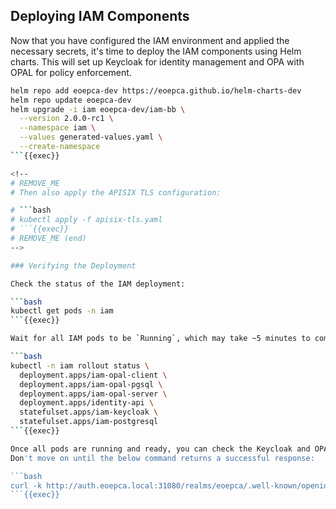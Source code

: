 
## Deploying IAM Components

Now that you have configured the IAM environment and applied the necessary secrets, it's time to deploy the IAM components using Helm charts. This will set up Keycloak for identity management and OPA with OPAL for policy enforcement.

```bash
helm repo add eoepca-dev https://eoepca.github.io/helm-charts-dev
helm repo update eoepca-dev
helm upgrade -i iam eoepca-dev/iam-bb \
  --version 2.0.0-rc1 \
  --namespace iam \
  --values generated-values.yaml \
  --create-namespace
```{{exec}}

<!--
# REMOVE_ME
# Then also apply the APISIX TLS configuration:

# ```bash
# kubectl apply -f apisix-tls.yaml
# ```{{exec}}
# REMOVE_ME (end)
-->

### Verifying the Deployment

Check the status of the IAM deployment:

```bash
kubectl get pods -n iam
```{{exec}}

Wait for all IAM pods to be `Running`, which may take ~5 minutes to complete:

```bash
kubectl -n iam rollout status \
  deployment.apps/iam-opal-client \
  deployment.apps/iam-opal-pgsql \
  deployment.apps/iam-opal-server \
  deployment.apps/identity-api \
  statefulset.apps/iam-keycloak \
  statefulset.apps/iam-postgresql
```{{exec}}

Once all pods are running and ready, you can check the Keycloak and OPA services.<br>
Don't move on until the below command returns a successful response:

```bash
curl -k http://auth.eoepca.local:31080/realms/eoepca/.well-known/openid-configuration | jq
```{{exec}}
